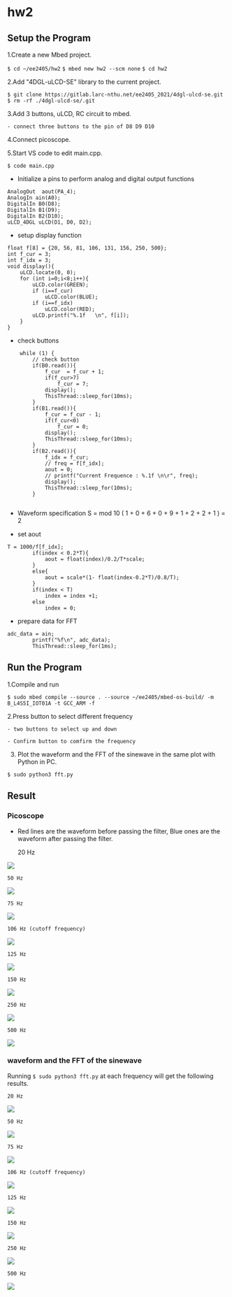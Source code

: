 # hw2

## Setup the Program 

1.Create a new Mbed project.

` $ cd ~/ee2405/hw2 `
` $ mbed new hw2 --scm none `
` $ cd hw2 `    

2.Add "4DGL-uLCD-SE" library to the current project.

` $ git clone https://gitlab.larc-nthu.net/ee2405_2021/4dgl-ulcd-se.git `
` $ rm -rf ./4dgl-ulcd-se/.git `
    
3.Add 3 buttons, uLCD, RC circuit to mbed.

    - connect three buttons to the pin of D8 D9 D10

4.Connect picoscope.

5.Start VS code to edit main.cpp.

` $ code main.cpp `

- Initialize a pins to perform analog and digital output functions

```
AnalogOut  aout(PA_4);
AnalogIn ain(A0);
DigitalIn B0(D8);
DigitalIn B1(D9);
DigitalIn B2(D10);
uLCD_4DGL uLCD(D1, D0, D2);
```
- setup display function

```
float f[8] = {20, 56, 81, 106, 131, 156, 250, 500};
int f_cur = 3;
int f_idx = 3;
void display(){
    uLCD.locate(0, 0);
    for (int i=0;i<8;i++){
        uLCD.color(GREEN);
        if (i==f_cur)
            uLCD.color(BLUE);
        if (i==f_idx)
            uLCD.color(RED);
        uLCD.printf("%.1f   \n", f[i]);
    }
}
```

- check buttons

```
    while (1) {
        // check button
        if(B0.read()){
            f_cur  = f_cur + 1;
            if(f_cur>7)
                f_cur = 7;
            display();
            ThisThread::sleep_for(10ms);
        }
        if(B1.read()){
            f_cur = f_cur - 1;
            if(f_cur<0)
                f_cur = 0;
            display();
            ThisThread::sleep_for(10ms);
        }
        if(B2.read()){
            f_idx = f_cur;
            // freq = f[f_idx];
            aout = 0;
            // printf("Current Frequence : %.1f \n\r", freq);
            display();
            ThisThread::sleep_for(10ms);
        }
        
```

- Waveform specification
S  =  mod 10 ( 1 + 0 + 6 + 0 + 9 + 1 + 2 + 2 + 1 ) = 2

- set aout 

```
T = 1000/f[f_idx];
        if(index < 0.2*T){
            aout = float(index)/0.2/T*scale;
        }
        else{
            aout = scale*(1- float(index-0.2*T)/0.8/T);
        }
        if(index < T)
            index = index +1;
        else
            index = 0;
```
 
- prepare data for FFT

```
adc_data = ain;
        printf("%f\n", adc_data);
        ThisThread::sleep_for(1ms);
```

## Run the Program 

1.Compile and run

` $ sudo mbed compile --source . --source ~/ee2405/mbed-os-build/ -m B_L4S5I_IOT01A -t GCC_ARM -f ` 

2.Press button to select different frequency
    
    - two buttons to select up and down
    
    - Confirm button to comfirm the frequency

3. Plot the waveform and the FFT of the sinewave in the same plot with Python in PC.

` $ sudo python3 fft.py ` 

## Result

###  Picoscope

- Red lines are the waveform before passing the filter, Blue ones are the waveform after passing the filter.

    20 Hz

 ![](20hz.png)

    50 Hz

![](50hz.png)

    75 Hz

![](75hz.png)

    106 Hz (cutoff frequency)

![](106hz.png)

    125 Hz
    
 ![](125hz.png)

    150 Hz
    
 ![](150hz.png)

    250 Hz
    
![](250hz.png)

    500 Hz

![](500hz.png)


###  waveform and the FFT of the sinewave

  Running ` $ sudo python3 fft.py ` at each frequency will get the following results.

    20 Hz

 ![](20.png)

    50 Hz

![](50.png)

    75 Hz

![](75.png)

    106 Hz (cutoff frequency)

![](106.png)

    125 Hz
    
 ![](125.png)

    150 Hz
    
 ![](150.png)

    250 Hz
    
![](250.png)

    500 Hz

![](500.png)

